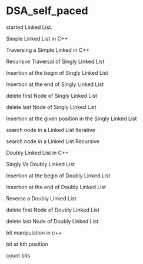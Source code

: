 # DSA_self_paced

started Linked List.  

Simple Linked List in C++

Traversing a Simple Linked in C++

Recurisve Traversal of Singly Linked List

Insertion at the begin of Singly Linked List

Insertion at the end of Singly Linked List

delete first Node of Singly Linked List

delete last Node of Singly Linked List

Insertion at the given position in the Singly Linked List

search node in a Linked List Iterative

search node in a Linked List Recursive

Doubly Linked List in C++

Singly Vs Doubly Linked List

Insertion at the begin of Doubly Linked List

Insertion at the end of Doubly Linked List

Reverse a Doubly Linked List

delete first Node of Doubly Linked List

delete last Node of Doubly Linked List

bit manipulation in c++

bit at kth position

count bits

